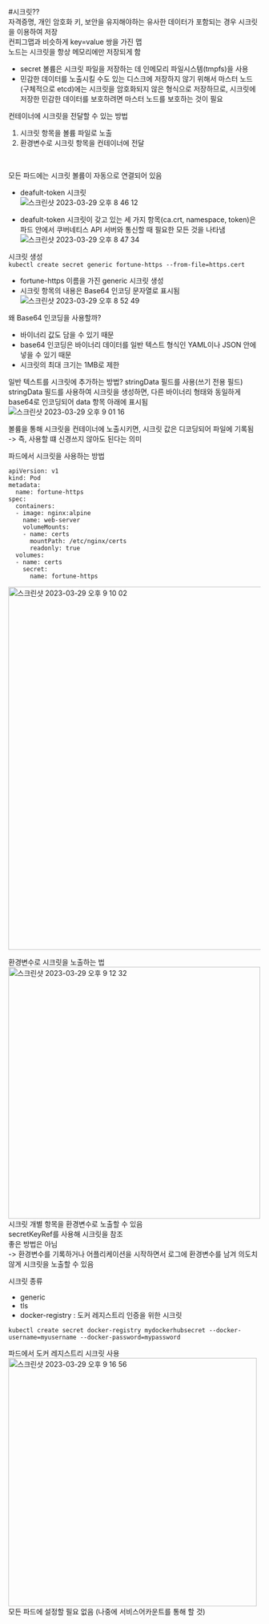 #시크릿??  
자격증명, 개인 암호화 키, 보안을 유지해야하는 유사한 데이터가 포함되는 경우 시크릿을 이용하여 저장   
컨피그맵과 비슷하게 key=value 쌍을 가진 맵  
노드는 시크릿을 항상 메모리에만 저장되게 함   
 - secret 볼륨은 시크릿 파일을 저장하는 데 인메모리 파일시스템(tmpfs)을 사용
 - 민감한 데이터를 노출시킬 수도 있는 디스크에 저장하지 않기 위해서
마스터 노드(구체적으로 etcd)에는 시크릿을 암호화되지 않은 형식으로 저장하므로, 시크릿에 저장한 민감한 데이터를 보호하려면 마스터 노드를 보호하는 것이 필요
  
컨테이너에 시크릿을 전달할 수 있는 방법
1. 시크릿 항목을 볼륨 파일로 노출
2. 환경변수로 시크릿 항목을 컨테이너에 전달

</br>


모든 파드에는 시크릿 볼륨이 자동으로 연결되어 있음
- deafult-token 시크릿  
![스크린샷 2023-03-29 오후 8 46 12](https://user-images.githubusercontent.com/16679473/228525690-31323587-cef2-44a7-9476-208a6c369d8f.png)

- deafult-token 시크릿이 갖고 있는 세 가지 항목(ca.crt, namespace, token)은 파드 안에서 쿠버네티스 API 서버와 통신할 때 필요한 모든 것을 나타냄  
![스크린샷 2023-03-29 오후 8 47 34](https://user-images.githubusercontent.com/16679473/228526044-9b4f4b52-fd13-4f49-bffd-70a8f07c1104.png)



시크릿 생성  
`kubectl create secret generic fortune-https --from-file=https.cert`
- fortune-https 이름을 가진 generic 시크릿 생성  
- 시크릿 항목의 내용은 Base64 인코딩 문자열로 표시됨  
![스크린샷 2023-03-29 오후 8 52 49](https://user-images.githubusercontent.com/16679473/228527245-bd3581ee-b112-4067-9d6d-de26f6976da8.png)  

왜 Base64 인코딩을 사용할까?
- 바이너리 값도 담을 수 있기 때문
- base64 인코딩은 바이너리 데이터를 일반 텍스트 형식인 YAML이나 JSON 안에 넣을 수 있기 때문
- 시크릿의 최대 크기는 1MB로 제한


일반 텍스트를 시크릿에 추가하는 방법?
stringData 필드를 사용(쓰기 전용 필드)
stringData 필드를 사용하여 시크릿을 생성하면, 다른 바이너리 형태와 동일하게 base64로 인코딩되어 data 항목 아래에 표시됨  
![스크린샷 2023-03-29 오후 9 01 16](https://user-images.githubusercontent.com/16679473/228529143-3efe960c-182f-41b6-b8c0-beefefc027bb.png)  


볼륨을 통해 시크릿을 컨테이너에 노출시키면, 시크릿 값은 디코딩되어 파일에 기록됨  
 -> 즉, 사용할 떄 신경쓰지 않아도 된다는 의미   


파드에서 시크릿을 사용하는 방법  
```
apiVersion: v1 
kind: Pod 
metadata:
  name: fortune-https
spec:
  containers:
  - image: nginx:alpine
    name: web-server 
    volumeMounts:
    - name: certs
      mountPath: /etc/nginx/certs 
      readonly: true
  volumes:
  - name: certs 
    secret:
      name: fortune-https
```

<img width="725" alt="스크린샷 2023-03-29 오후 9 10 02" src="https://user-images.githubusercontent.com/16679473/228531014-1508a401-eae2-41f7-b9ef-8474bfe22dc8.png">


</br>

환경변수로 시크릿을 노출하는 법
<img width="503" alt="스크린샷 2023-03-29 오후 9 12 32" src="https://user-images.githubusercontent.com/16679473/228531615-67b6d6f4-5576-469e-bbbe-de8ea382fec3.png">  
시크릿 개별 항목을 환경변수로 노출할 수 있음  
secretKeyRef를 사용해 시크릿을 참조   
좋은 방법은 아님  
 -> 환경변수를 기록하거나 어플리케이션을 시작하면서 로그에 환경변수를 남겨 의도치 않게 시크릿을 노출할 수 있음  


시크릿 종류
- generic
- tls
- docker-registry :  도커 레지스트리 인증을 위한 시크릿
```
kubectl create secret docker-registry mydockerhubsecret --docker-username=myusername --docker-password=mypassword
```


파드에서 도커 레지스트리 시크릿 사용  
<img width="496" alt="스크린샷 2023-03-29 오후 9 16 56" src="https://user-images.githubusercontent.com/16679473/228532652-c8b18faa-adec-4630-8c7d-d44dfdb41128.png">  
모든 파드에 설정할 필요 없음 (나중에 서비스어카운트를 통해 할 것)
